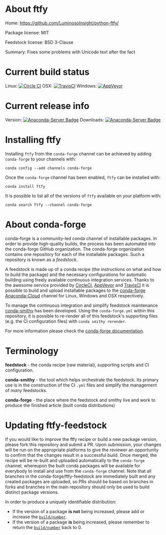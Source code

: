 About ftfy
==========

Home: https://github.com/LuminosoInsight/python-ftfy/

Package license: MIT

Feedstock license: BSD 3-Clause

Summary: Fixes some problems with Unicode text after the fact



Current build status
====================

Linux: [![Circle CI](https://circleci.com/gh/conda-forge/ftfy-feedstock.svg?style=shield)](https://circleci.com/gh/conda-forge/ftfy-feedstock)
OSX: [![TravisCI](https://travis-ci.org/conda-forge/ftfy-feedstock.svg?branch=master)](https://travis-ci.org/conda-forge/ftfy-feedstock)
Windows: [![AppVeyor](https://ci.appveyor.com/api/projects/status/github/conda-forge/ftfy-feedstock?svg=True)](https://ci.appveyor.com/project/conda-forge/ftfy-feedstock/branch/master)

Current release info
====================
Version: [![Anaconda-Server Badge](https://anaconda.org/conda-forge/ftfy/badges/version.svg)](https://anaconda.org/conda-forge/ftfy)
Downloads: [![Anaconda-Server Badge](https://anaconda.org/conda-forge/ftfy/badges/downloads.svg)](https://anaconda.org/conda-forge/ftfy)

Installing ftfy
===============

Installing `ftfy` from the `conda-forge` channel can be achieved by adding `conda-forge` to your channels with:

```
conda config --add channels conda-forge
```

Once the `conda-forge` channel has been enabled, `ftfy` can be installed with:

```
conda install ftfy
```

It is possible to list all of the versions of `ftfy` available on your platform with:

```
conda search ftfy --channel conda-forge
```


About conda-forge
=================

conda-forge is a community-led conda channel of installable packages.
In order to provide high-quality builds, the process has been automated into the
conda-forge GitHub organization. The conda-forge organization contains one repository
for each of the installable packages. Such a repository is known as a *feedstock*.

A feedstock is made up of a conda recipe (the instructions on what and how to build
the package) and the necessary configurations for automatic building using freely
available continuous integration services. Thanks to the awesome service provided by
[CircleCI](https://circleci.com/), [AppVeyor](http://www.appveyor.com/)
and [TravisCI](https://travis-ci.org/) it is possible to build and upload installable
packages to the [conda-forge](https://anaconda.org/conda-forge)
[Anaconda-Cloud](http://docs.anaconda.org/) channel for Linux, Windows and OSX respectively.

To manage the continuous integration and simplify feedstock maintenance
[conda-smithy](http://github.com/conda-forge/conda-smithy) has been developed.
Using the ``conda-forge.yml`` within this repository, it is possible to re-render all of
this feedstock's supporting files (e.g. the CI configuration files) with ``conda smithy rerender``.

For more information please check the [conda-forge documentation](https://conda-forge.org/docs/).

Terminology
===========

**feedstock** - the conda recipe (raw material), supporting scripts and CI configuration.

**conda-smithy** - the tool which helps orchestrate the feedstock.
                   Its primary use is in the construction of the CI ``.yml`` files
                   and simplify the management of *many* feedstocks.

**conda-forge** - the place where the feedstock and smithy live and work to
                  produce the finished article (built conda distributions)


Updating ftfy-feedstock
=======================

If you would like to improve the ftfy recipe or build a new
package version, please fork this repository and submit a PR. Upon submission,
your changes will be run on the appropriate platforms to give the reviewer an
opportunity to confirm that the changes result in a successful build. Once
merged, the recipe will be re-built and uploaded automatically to the
`conda-forge` channel, whereupon the built conda packages will be available for
everybody to install and use from the `conda-forge` channel.
Note that all branches in the conda-forge/ftfy-feedstock are
immediately built and any created packages are uploaded, so PRs should be based
on branches in forks and branches in the main repository should only be used to
build distinct package versions.

In order to produce a uniquely identifiable distribution:
 * If the version of a package **is not** being increased, please add or increase
   the [``build/number``](http://conda.pydata.org/docs/building/meta-yaml.html#build-number-and-string).
 * If the version of a package **is** being increased, please remember to return
   the [``build/number``](http://conda.pydata.org/docs/building/meta-yaml.html#build-number-and-string)
   back to 0.